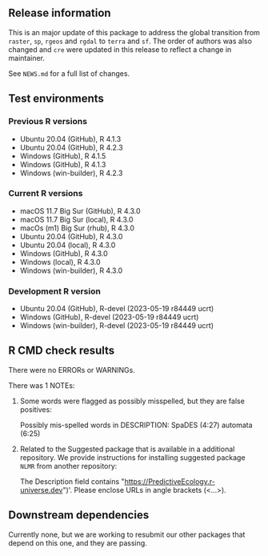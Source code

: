 ## Release information

This is an major update of this package to address the global transition from `raster`, `sp`, `rgeos` and `rgdal` to `terra` and `sf`. The order of authors was also changed and `cre` were updated in this release to reflect a change in maintainer.  

See `NEWS.md` for a full list of changes.

## Test environments

### Previous R versions
* Ubuntu 20.04                 (GitHub), R 4.1.3
* Ubuntu 20.04                 (GitHub), R 4.2.3
* Windows                      (GitHub), R 4.1.5
* Windows                      (GitHub), R 4.1.3
* Windows                 (win-builder), R 4.2.3

### Current R versions
* macOS 11.7 Big Sur           (GitHub), R 4.3.0
* macOS 11.7 Big Sur            (local), R 4.3.0
* macOs (m1) Big Sur             (rhub), R 4.3.0
* Ubuntu 20.04                 (GitHub), R 4.3.0
* Ubuntu 20.04                  (local), R 4.3.0 
* Windows                      (GitHub), R 4.3.0
* Windows                       (local), R 4.3.0
* Windows                 (win-builder), R 4.3.0

### Development R version
* Ubuntu 20.04                 (GitHub), R-devel (2023-05-19 r84449 ucrt)
* Windows                      (GitHub), R-devel (2023-05-19 r84449 ucrt)
* Windows                 (win-builder), R-devel (2023-05-19 r84449 ucrt)
## R CMD check results

There were no ERRORs or WARNINGs.

There was 1 NOTEs:

1. Some words were flagged as possibly misspelled, but they are false positives:

    Possibly mis-spelled words in DESCRIPTION:
      SpaDES (4:27)
      automata (6:25)

2.  Related to the Suggested package that is available in a additional repository.
    We provide instructions for installing suggested package `NLMR` from another repository:

    The Description field contains
        "https://PredictiveEcology.r-universe.dev")'.
    Please enclose URLs in angle brackets (<...>).

## Downstream dependencies

Currently none, but we are working to resubmit our other packages that depend on this one, and they are passing.
